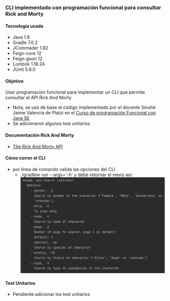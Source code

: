 
### CLI implementado con programación funcional para consultar Rick and Morty

#### Tecnología usada
- Java 1.8
- Gradle 7.0.2
- JCommader 1.82
- Feign-core 12
- Feign-gson 12
- Lombok 1.18.24
- JUnit 5.9.0

#### Objetivo
Usar programación funcional para implementar un CLI que permite consultar el API Rick And Morty
- Nota, se usó de base el código implementado por el docente Sinuhé Jaime Valencia de Platzi en el [Curso de programación Funcional con Java SE](https://platzi.com/cursos/java-funcional/)
- Se adicionaron algunos test unitarios

#### Documentación Rick And Morty
- [The Rick And Morty API](https://rickandmortyapi.com/)

#### Cómo correr el CLI
- por línea de comando valida las opciones del CLI
  - ./gradlew run --args='-h' y debe retornar el menú así: ![img.png](img.png)

#### Test Unitarios
- Pendiente adicionar los test unitarios